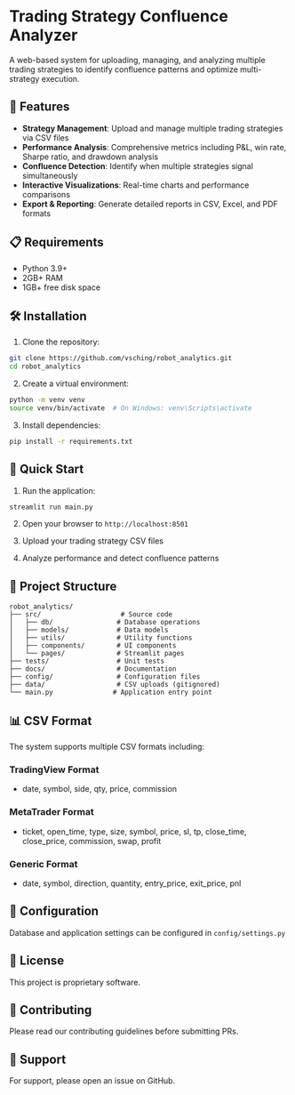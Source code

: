 # Trading Strategy Confluence Analyzer

A web-based system for uploading, managing, and analyzing multiple trading strategies to identify confluence patterns and optimize multi-strategy execution.

## 🚀 Features

- **Strategy Management**: Upload and manage multiple trading strategies via CSV files
- **Performance Analysis**: Comprehensive metrics including P&L, win rate, Sharpe ratio, and drawdown analysis
- **Confluence Detection**: Identify when multiple strategies signal simultaneously
- **Interactive Visualizations**: Real-time charts and performance comparisons
- **Export & Reporting**: Generate detailed reports in CSV, Excel, and PDF formats

## 📋 Requirements

- Python 3.9+
- 2GB+ RAM
- 1GB+ free disk space

## 🛠️ Installation

1. Clone the repository:
```bash
git clone https://github.com/vsching/robot_analytics.git
cd robot_analytics
```

2. Create a virtual environment:
```bash
python -m venv venv
source venv/bin/activate  # On Windows: venv\Scripts\activate
```

3. Install dependencies:
```bash
pip install -r requirements.txt
```

## 🚦 Quick Start

1. Run the application:
```bash
streamlit run main.py
```

2. Open your browser to `http://localhost:8501`

3. Upload your trading strategy CSV files

4. Analyze performance and detect confluence patterns

## 📁 Project Structure

```
robot_analytics/
├── src/                    # Source code
│   ├── db/                # Database operations
│   ├── models/            # Data models
│   ├── utils/             # Utility functions
│   ├── components/        # UI components
│   └── pages/             # Streamlit pages
├── tests/                 # Unit tests
├── docs/                  # Documentation
├── config/                # Configuration files
├── data/                  # CSV uploads (gitignored)
└── main.py               # Application entry point
```

## 📊 CSV Format

The system supports multiple CSV formats including:

### TradingView Format
- date, symbol, side, qty, price, commission

### MetaTrader Format
- ticket, open_time, type, size, symbol, price, sl, tp, close_time, close_price, commission, swap, profit

### Generic Format
- date, symbol, direction, quantity, entry_price, exit_price, pnl

## 🔧 Configuration

Database and application settings can be configured in `config/settings.py`

## 📝 License

This project is proprietary software.

## 🤝 Contributing

Please read our contributing guidelines before submitting PRs.

## 📧 Support

For support, please open an issue on GitHub.